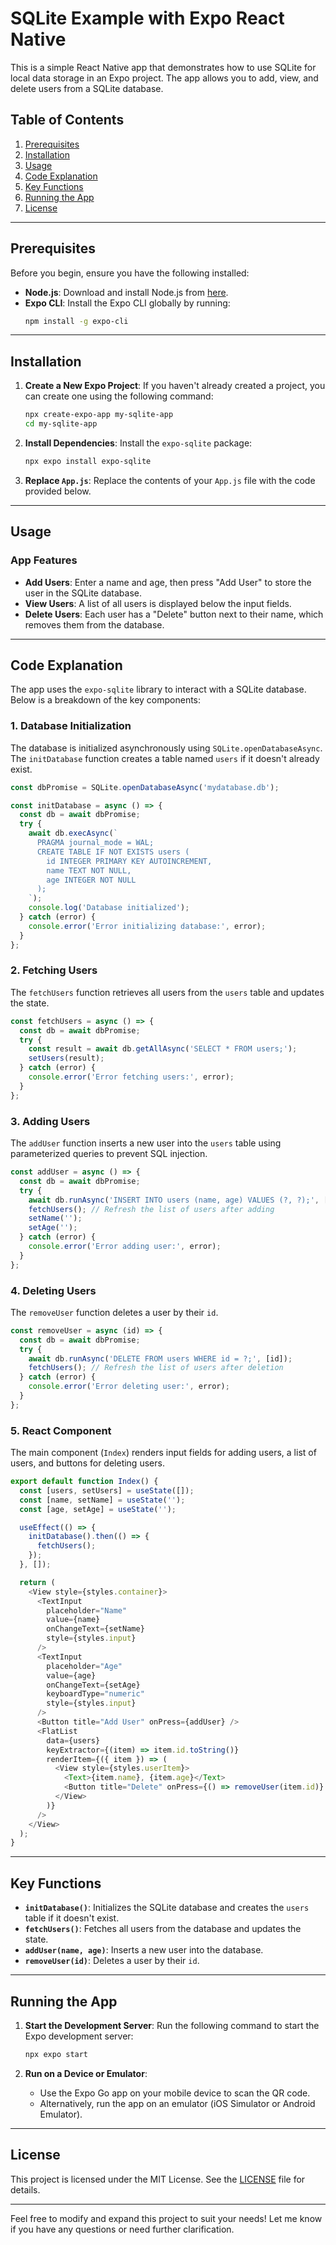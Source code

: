 # SQLite Example with Expo React Native

This is a simple React Native app that demonstrates how to use SQLite for local data storage in an Expo project. The app allows you to add, view, and delete users from a SQLite database.

## Table of Contents

1. [Prerequisites](#prerequisites)
2. [Installation](#installation)
3. [Usage](#usage)
4. [Code Explanation](#code-explanation)
5. [Key Functions](#key-functions)
6. [Running the App](#running-the-app)
7. [License](#license)

---

## Prerequisites

Before you begin, ensure you have the following installed:

- **Node.js**: Download and install Node.js from [here](https://nodejs.org/).
- **Expo CLI**: Install the Expo CLI globally by running:
  ```bash
  npm install -g expo-cli
  ```

---

## Installation

1. **Create a New Expo Project**:
   If you haven't already created a project, you can create one using the following command:
   ```bash
   npx create-expo-app my-sqlite-app
   cd my-sqlite-app
   ```

2. **Install Dependencies**:
   Install the `expo-sqlite` package:
   ```bash
   npx expo install expo-sqlite
   ```

3. **Replace `App.js`**:
   Replace the contents of your `App.js` file with the code provided below.

---

## Usage

### App Features

- **Add Users**: Enter a name and age, then press "Add User" to store the user in the SQLite database.
- **View Users**: A list of all users is displayed below the input fields.
- **Delete Users**: Each user has a "Delete" button next to their name, which removes them from the database.

---

## Code Explanation

The app uses the `expo-sqlite` library to interact with a SQLite database. Below is a breakdown of the key components:

### 1. **Database Initialization**

The database is initialized asynchronously using `SQLite.openDatabaseAsync`. The `initDatabase` function creates a table named `users` if it doesn't already exist.

```javascript
const dbPromise = SQLite.openDatabaseAsync('mydatabase.db');

const initDatabase = async () => {
  const db = await dbPromise;
  try {
    await db.execAsync(`
      PRAGMA journal_mode = WAL;
      CREATE TABLE IF NOT EXISTS users (
        id INTEGER PRIMARY KEY AUTOINCREMENT,
        name TEXT NOT NULL,
        age INTEGER NOT NULL
      );
    `);
    console.log('Database initialized');
  } catch (error) {
    console.error('Error initializing database:', error);
  }
};
```

### 2. **Fetching Users**

The `fetchUsers` function retrieves all users from the `users` table and updates the state.

```javascript
const fetchUsers = async () => {
  const db = await dbPromise;
  try {
    const result = await db.getAllAsync('SELECT * FROM users;');
    setUsers(result);
  } catch (error) {
    console.error('Error fetching users:', error);
  }
};
```

### 3. **Adding Users**

The `addUser` function inserts a new user into the `users` table using parameterized queries to prevent SQL injection.

```javascript
const addUser = async () => {
  const db = await dbPromise;
  try {
    await db.runAsync('INSERT INTO users (name, age) VALUES (?, ?);', [name, age]);
    fetchUsers(); // Refresh the list of users after adding
    setName('');
    setAge('');
  } catch (error) {
    console.error('Error adding user:', error);
  }
};
```

### 4. **Deleting Users**

The `removeUser` function deletes a user by their `id`.

```javascript
const removeUser = async (id) => {
  const db = await dbPromise;
  try {
    await db.runAsync('DELETE FROM users WHERE id = ?;', [id]);
    fetchUsers(); // Refresh the list of users after deletion
  } catch (error) {
    console.error('Error deleting user:', error);
  }
};
```

### 5. **React Component**

The main component (`Index`) renders input fields for adding users, a list of users, and buttons for deleting users.

```javascript
export default function Index() {
  const [users, setUsers] = useState([]);
  const [name, setName] = useState('');
  const [age, setAge] = useState('');

  useEffect(() => {
    initDatabase().then(() => {
      fetchUsers();
    });
  }, []);

  return (
    <View style={styles.container}>
      <TextInput
        placeholder="Name"
        value={name}
        onChangeText={setName}
        style={styles.input}
      />
      <TextInput
        placeholder="Age"
        value={age}
        onChangeText={setAge}
        keyboardType="numeric"
        style={styles.input}
      />
      <Button title="Add User" onPress={addUser} />
      <FlatList
        data={users}
        keyExtractor={(item) => item.id.toString()}
        renderItem={({ item }) => (
          <View style={styles.userItem}>
            <Text>{item.name}, {item.age}</Text>
            <Button title="Delete" onPress={() => removeUser(item.id)} />
          </View>
        )}
      />
    </View>
  );
}
```

---

## Key Functions

- **`initDatabase()`**: Initializes the SQLite database and creates the `users` table if it doesn't exist.
- **`fetchUsers()`**: Fetches all users from the database and updates the state.
- **`addUser(name, age)`**: Inserts a new user into the database.
- **`removeUser(id)`**: Deletes a user by their `id`.

---

## Running the App

1. **Start the Development Server**:
   Run the following command to start the Expo development server:
   ```bash
   npx expo start
   ```

2. **Run on a Device or Emulator**:
   - Use the Expo Go app on your mobile device to scan the QR code.
   - Alternatively, run the app on an emulator (iOS Simulator or Android Emulator).

---

## License

This project is licensed under the MIT License. See the [LICENSE](LICENSE) file for details.

---

Feel free to modify and expand this project to suit your needs! Let me know if you have any questions or need further clarification.
